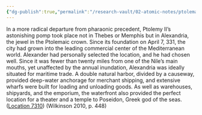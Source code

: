 ```yaml
---
{"dg-publish":true,"permalink":"/research-vault/02-atomic-notes/ptolemaic-alexandria-as-a-commercial-and-maritime-center/"}
---
```


In a more radical departure from pharaonic precedent, Ptolemy II’s astonishing pomp took place not in Thebes or Memphis but in Alexandria, the jewel in the Ptolemaic crown. Since its foundation on April 7, 331, the city had grown into the leading commercial center of the Mediterranean world. Alexander had personally selected the location, and he had chosen well. Since it was fewer than twenty miles from one of the Nile’s main mouths, yet unaffected by the annual inundation, Alexandria was ideally situated for maritime trade. A double natural harbor, divided by a causeway, provided deep-water anchorage for merchant shipping, and extensive wharfs were built for loading and unloading goods. As well as warehouses, shipyards, and the emporium, the waterfront also provided the perfect location for a theater and a temple to Poseidon, Greek god of the seas. ([Location 7310](https://readwise.io/to_kindle?action=open&asin=B004FGMZAI&location=7310)) (Wilkinson 2010, p. 448) 
